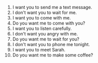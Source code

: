 1. I want you to send me a text message.
2. I don't want you to wait for me.
3. I want you to come with me.
4. Do you want me to come with you?
5. I want you to listen carefully.
6. I don't want you angry with me.
7. Do you want me to wait for you?
8. I don't want you to phone me tonight.
9. I want you to meet Sarah.
10. Do you want me to make some coffee?
